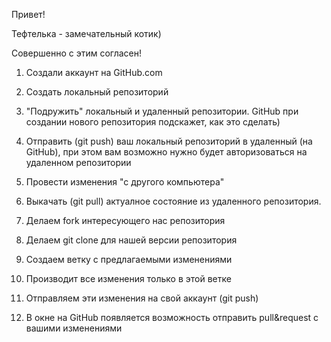 Привет!

Тефтелька - замечательный котик)

Совершенно с этим согласен!

1. Создали аккаунт на GitHub.com
2. Создать локальный репозиторий
3. "Подружить" локальный и удаленный репозитории. GitHub при создании нового репозитория подскажет, как это сделать)
4. Отправить (git push) ваш локальный репозиторий в удаленный (на GitHub), при этом вам возможно нужно будет авторизоваться на удаленном репозитории
5. Провести изменения "с другого компьютера"
6. Выкачать (git pull) актуалное состояние из удаленного репозитория.

1. Делаем fork интересующего нас репозитория
2. Делаем git clone для нашей версии репозитория
3. Создаем ветку с предлагаемыми изменениями
4. Производит все изменения только в этой ветке
5. Отправляем эти изменения на свой аккаунт (git push) 
6. В окне на GitHub появляется возможность отправить pull&request с вашими изменениями